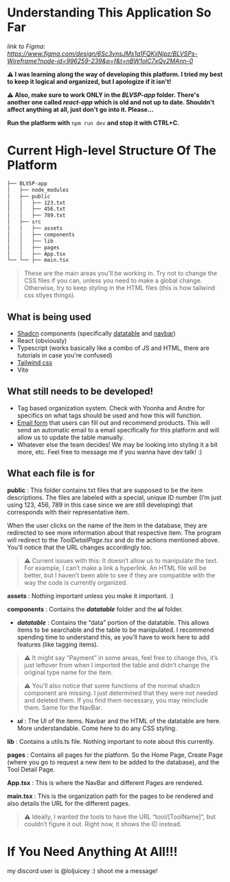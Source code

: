 # Understanding This Application So Far

*link to Figma: https://www.figma.com/design/6Sc3vnsJMs1a1FQKiiNjpz/BLVSPs-Wireframe?node-id=996259-239&p=f&t=nBW1olC7xQv2MAnn-0* 

**⚠️ I was learning along the way of developing this platform. I tried my best to keep it logical and organized, but I apologize if it isn't!**

**⚠️ Also, make sure to work ONLY in the _BLVSP-app_ folder. There's another one called _react-app_ which is old and not up to date. Shouldn't affect anything at all, just don't go into it. Please...**

**Run the platform with**
```npm run dev```
**and stop it with CTRL+C.**

# Current High-level Structure Of The Platform
```bash
├── BLVSP-app
│   ├── node_modules
│   ├── public
│   │   ├── 123.txt
│   │   ├── 456.txt
│   │   ├── 789.txt
│   ├── src
│   │   ├── assets
│   │   ├── components 
│   │   ├── lib
│   │   ├── pages
│   │   ├── App.tsx
└── └── ├── main.tsx
```
> These are the main areas you'll be working in. Try not to change the CSS files if you can, unless you need to make a global change. Otherwise, try to keep styling in the HTML files (this is how tailwind css stlyes things). 

## What is being used
- [Shadcn](https://ui.shadcn.com/) components (specifically [datatable](https://ui.shadcn.com/docs/components/data-table) and [navbar](https://ui.shadcn.com/docs/components/navigation-menu))
- React (obviously)
- Typescript (works basically like a combo of JS and HTML, there are tutorials in case you're confused)
- [Tailwind css](https://nerdcave.com/tailwind-cheat-sheet)
- Vite

## What still needs to be developed!
- Tag based organization system. Check with Yoonha and Andre for specifics on what tags should be used and how this will function.
- [Email form](https://youtu.be/OFBVmAVqr5I?si=q_uK-kdNNeP-UrnI) that users can fill out and recommend products. This will send an automatic email to a email specifically for this platform and will allow us to update the table manually.
- Whatever else the team decides! We may be looking into styling it a bit more, etc. Feel free to message me if you wanna have dev talk! :)

## What each file is for

**public** : This folder contains txt files that are supposed to be the item descriptions. The files are labeled with a special, unique ID number (I’m just using 123, 456, 789 in this case since we are still developing) that corresponds with their representative item. 

When the user clicks on the name of the item in the database, they are redirected to see more information about that respective item. The program will redirect to the *ToolDetailPage.tsx* and do the actions mentioned above. You’ll notice that the URL changes accordingly too. 

> ⚠️ Current issues with this:
It doesn’t allow us to manipulate the text. For example, I can’t make a link a hyperlink. An HTML file will be better, but I haven’t been able to see if they are compatible with the way the code is currently organized. 

**assets** : Nothing important unless you make it important. :) 

**components** : Contains the ***datatable*** folder and the ***ui*** folder. 
- ***datatable*** : Contains the “data” portion of the datatable. This allows items to be searchable and the table to be manipulated. I recommend spending time to understand this, as you’ll have to work here to add features (like tagging items). 
> ⚠️ It might say “Payment” in some areas, feel free to change this, it’s just leftover from when I imported the table and didn’t change the original type name for the item.

> ⚠️ You'll also notice that some functions of the normal shadcn component are missing. I just determined that they were not needed and deleted them. If you find them necessary, you may reinclude them. Same for the NavBar.
- ***ui*** : The UI of the items. Navbar and the HTML of the datatable are here. More understandable. Come here to do any CSS styling. 

**lib** : Contains a utils.ts file. Nothing important to note about this currently. 

**pages** : Contains all pages for the platform. So the Home Page, Create Page (where you go to request a new item to be added to the database), and the Tool Detail Page. 

**App.tsx** : This is where the NavBar and different Pages are rendered.

**main.tsx** : This is the organization path for the pages to be rendered and also details the URL for the different pages.  
> ⚠️ Ideally, I wanted the tools to have the URL “tool/[ToolName]”, but couldn’t figure it out. Right now, it shows the ID instead.

# If You Need Anything At All!!!
my discord user is @loljuicey :) shoot me a message! 
